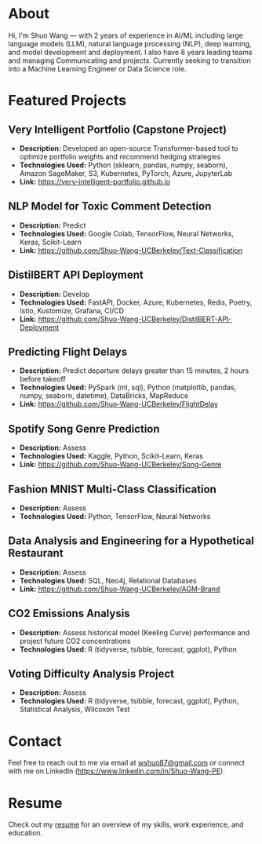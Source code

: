 # About

Hi, I'm Shuo Wang — with 2 years of experience in AI/ML including large language models (LLM), natural language processing (NLP), deep learning, and model development and deployment. I also have 8 years leading teams and managing Communicating and projects.
Currently seeking to transition into a Machine Learning Engineer or Data Science role.


# Featured Projects

## Very Intelligent Portfolio (Capstone Project)
- **Description:** Developed an open-source Transformer-based tool to optimize portfolio weights and recommend hedging strategies 
- **Technologies Used:** Python (sklearn, pandas, numpy, seaborn), Amazon SageMaker, S3, Kubernetes, PyTorch, Azure, JupyterLab
- **Link:** https://very-intelligent-portfolio.github.io

## NLP Model for Toxic Comment Detection
- **Description:** Predict 
- **Technologies Used:** Google Colab, TensorFlow, Neural Networks, Keras, Scikit-Learn
- **Link:** https://github.com/Shuo-Wang-UCBerkeley/Text-Classification

## DistilBERT API Deployment
- **Description:** Develop 
- **Technologies Used:** FastAPI, Docker, Azure, Kubernetes, Redis, Poetry, Istio, Kustomize, Grafana, CI/CD
- **Link:** https://github.com/Shuo-Wang-UCBerkeley/DistilBERT-API-Deployment

## Predicting Flight Delays
- **Description:** Predict departure delays greater than 15 minutes, 2 hours before takeoff
- **Technologies Used:** PySpark (ml, sql), Python (matplotlib, pandas, numpy, seaborn, datetime), DataBricks, MapReduce
- **Link:** https://github.com/Shuo-Wang-UCBerkeley/FlightDelay

## Spotify Song Genre Prediction
- **Description:** Assess 
- **Technologies Used:** Kaggle, Python, Scikit-Learn, Keras
- **Link:** https://github.com/Shuo-Wang-UCBerkeley/Song-Genre

## Fashion MNIST Multi-Class Classification 
- **Description:** Assess 
- **Technologies Used:** Python, TensorFlow, Neural Networks

## Data Analysis and Engineering for a Hypothetical Restaurant 
- **Description:** Assess 
- **Technologies Used:** SQL, Neo4j, Relational Databases
- **Link:** https://github.com/Shuo-Wang-UCBerkeley/AGM-Brand

## CO2 Emissions Analysis 
- **Description:** Assess historical model (Keeling Curve) performance and project future CO2 concentrations
- **Technologies Used:** R (tidyverse, tsibble, forecast, ggplot), Python

## Voting Difficulty Analysis Project 
- **Description:** Assess 
- **Technologies Used:** R (tidyverse, tsibble, forecast, ggplot), Python, Statistical Analysis, Wilcoxon Test


# Contact

Feel free to reach out to me via email at wshuo87@gmail.com or connect with me on LinkedIn (https://www.linkedin.com/in/Shuo-Wang-PE).

# Resume

Check out my [resume](https://github.com/Shuo-Wang-UCBerkeley/Resume/blob/main/Resume-Shuo_Wang.pdf) for an overview of my skills, work experience, and education.
